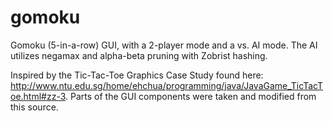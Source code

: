 # gomoku
Gomoku (5-in-a-row) GUI, with a 2-player mode and a vs. AI mode. The AI utilizes negamax and alpha-beta pruning with Zobrist hashing. 

Inspired by the Tic-Tac-Toe Graphics Case Study found here: http://www.ntu.edu.sg/home/ehchua/programming/java/JavaGame_TicTacToe.html#zz-3. Parts of the GUI components were taken and modified from this source.
